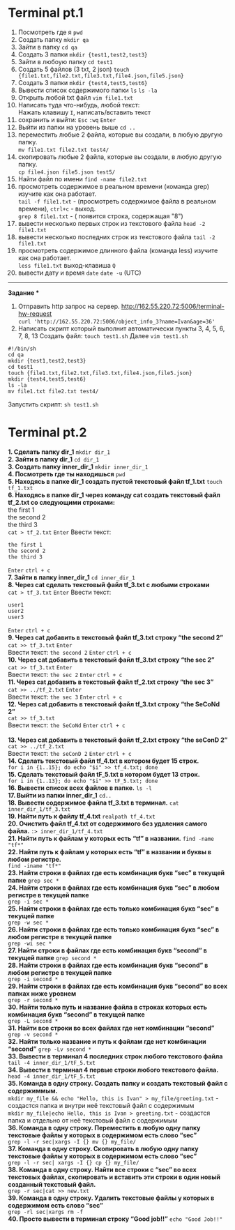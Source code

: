 # Terminal pt.1
1) Посмотреть где я ```pwd```
2) Создать папку ```mkdir qa```
3) Зайти в папку ```cd qa```
4) Создать 3 папки ```mkdir {test1,test2,test3}```
5) Зайти в любоую папку ```cd test1```
6) Создать 5 файлов (3 txt, 2 json) ```touch {file1.txt,file2.txt,file3.txt,file4.json,file5.json}```
7) Создать 3 папки ```mkdir {test4,test5,test6}```
8) Вывести список содержимого папки ```ls``` 
```ls -la```     
9) Открыть любой txt файл ```vim file1.txt```
10) Написать туда что-нибудь, любой текст: <br> Нажать клавишу ```I```, написать/вставить текст                               
11) сохранить и выйти: ```Esc``` ```:wq``` ```Enter```
12) Выйти из папки на уровень выше ```cd ..```
13) переместить любые 2 файла, которые вы создали, в любую другую папку.   
```mv file1.txt file2.txt test4/```
14) скопировать любые 2 файла, которые вы создали, в любую другую папку.<br>
```cp file4.json file5.json test5/```                                                                      
15) Найти файл по имени         ```find -name file2.txt```
16) просмотреть содержимое в реальном времени (команда grep) изучите как она работает. <br>
```tail -f file1.txt``` - (просмотреть содержимое файла в реальном времени), ```ctrl+c``` - выход. <br>
```grep 8 file1.txt``` - ( появится строка, содержащая "8")
17) вывести несколько первых строк из текстового файла       ```head -2 file1.txt```
18) вывести несколько последних строк из текстового файла    ```tail -2 file1.txt```
19) просмотреть содержимое длинного файла (команда less) изучите как она работает. <br> ```less file1.txt``` выход-клавиша ```Q```
20) вывести дату и время    ```date``` ```date -u``` (UTC)
---
__Задание *__
1) Отправить http запрос на сервер.
http://162.55.220.72:5006/terminal-hw-request <br>
```curl 'http://162.55.220.72:5006/object_info_3?name=Ivan&age=36'```
2) Написать скрипт который выполнит автоматически пункты 3, 4, 5, 6, 7, 8, 13
Создать файл: ```touch test1.sh```
Далее  ```vim test1.sh```
```
#!/bin/sh
cd qa
mkdir {test1,test2,test3}
cd test1
touch {file1.txt,file2.txt,file3.txt,file4.json,file5.json}
mkdir {test4,test5,test6}
ls -la
mv file1.txt file2.txt test4/
```
Запустить скрипт: ```sh test1.sh``` 
# Terminal pt.2
__1. Сделать папку dir_1__ ```mkdir dir_1``` <br>
__2. Зайти в папку dir_1__ ```cd dir_1``` <br>
__3. Создать папку inner_dir_1__ ```mkdir inner_dir_1``` <br>
__4. Посмотреть где ты находишься__ ```pwd``` <br>
__5. Находясь в папке dir_1 создать пустой текстовый файл tf_1.txt__ ```touch tf_1.txt``` <br>
__6. Находясь в папке dir_1 через команду cat создать текстовый файл tf_2.txt со следующими строками:__ <br>
 the first 1 <br>
 the second 2 <br>
 the third 3 <br>
```cat > tf_2.txt```  ```Enter```
Ввести текст: 
```
the first 1
the second 2
the third 3
```
```Enter``` ```ctrl + c``` <br>
__7. Зайти в папку inner_dir_1__ ```cd inner_dir_1``` <br>
__8. Через cat сделать текстовый файл tf_3.txt  c любыми строками__ <br> 
```cat > tf_3.txt``` ```Enter``` Ввести текст:
``` 
user1
user2
user3
```
```Enter``` ```ctrl + c``` <br>
__9. Через cat добавить в текстовый файл tf_3.txt строку “the second 2”__ <br>
```cat >> tf_3.txt``` ```Enter``` <br>
Ввести текст: ```the second 2``` ```Enter``` ```ctrl + c``` <br>
__10. Через cat добавить в текстовый файл tf_3.txt строку “the sec 2”__ <br>
```cat >> tf_3.txt``` ```Enter``` <br>
Ввести текст: ```the sec 2```
```Enter``` ```ctrl + c``` <br>
__11. Через cat добавить в текстовый файл tf_2.txt строку “the sec 3”__ <br>
```cat >> ../tf_2.txt``` ```Enter``` <br>
Ввести текст: ```the sec 3``` ```Enter``` ```ctrl + c``` <br>
__12. Через cat добавить в текстовый файл tf_3.txt строку “the SeCoNd 2”__ <br>
```cat >> tf_3.txt```<br>
Ввести текст: ```the SeCoNd```
```Enter``` ```ctrl + c``` <br>      
__13. Через cat добавить в текстовый файл tf_2.txt строку “the seConD 2”__ <br>
```cat >> ../tf_2.txt``` <br>
Ввести текст: ```the seConD 2``` ```Enter``` ```ctrl + c``` <br>
__14. Сделать текстовый файл tf_4.txt в котором будет 15 строк.__ <br>
```for i in {1..15}; do echo "$i" >> tf_4.txt; done``` <br>
__15. Сделать текстовый файл tF_5.txt в котором будет 13 строк.__ <br>
```for i in {1..13}; do echo "$i" >> tF_5.txt; done``` <br>
__16. Вывести список всех файлов в папке.__ 
```ls -l``` <br>
__17. Выйти из папки inner_dir_1__
```cd..``` <br>
__18. Вывести содержимое файла tf_3.txt в терминал.__
```cat inner_dir_1/tf_3.txt``` <br>
__19. Найти путь к файлу tf_4.txt__
```realpath tf_4.txt``` <br>
__20. Очистить файл tf_4.txt от содержимого без удаления самого файла.__ 
```:> inner_dir_1/tf_4.txt``` <br>
__21. Найти путь к файлам у которых есть  “tf” в названии.__
```find -name "tf*"``` <br>
__22. Найти путь к файлам у которых есть  “tf” в названии и буквы в любом регистре.__ <br>
```find -iname "tf*"``` <br>
__23. Найти строки в файлах где есть комбинация букв “sec” в текущей папке__
```grep sec *``` <br>
__24. Найти строки в файлах где есть комбинация букв “sec” в любом регистре в текущей папке__ <br>
```grep -i sec *``` <br>
__25. Найти строки в файлах где есть только комбинация букв “sec” в текущей папке__ <br>
```grep -w sec *``` <br>
__26. Найти строки в файлах где есть только комбинация букв “sec” в любом регистре в текущей папке__ <br>
```grep -wi sec *``` <br>
__27. Найти строки в файлах где есть комбинация букв “second” в текущей папке__
```grep second *``` <br>
__28. Найти строки в файлах где есть комбинация букв “second” в любом регистре в текущей папке__ <br>
```grep -i second *``` <br>
__29. Найти строки в файлах где есть комбинация букв “second” во всех папках ниже уровнем__ <br>
```grep -r second *``` <br>
__30. Найти только путь и название файла в строках которых есть комбинация букв “second” в текущей папке__ <br>
```grep -L second *``` <br>
__31. Найти все строки во всех файлах где нет комбинации “second”__
```grep -v second *```<br>
__32. Найти только название и путь к файлам где нет комбинации “second”__
```grep -Lv second *``` <br>
__33. Вывести в терминал 4 последних строк любого текстового файла__
```tail -4 inner_dir_1/tF_5.txt``` <br>
__34. Вывести в терминал 4 первые строки любого текстового файла.__
```head -4 inner_dir_1/tF_5.txt``` <br>
__35. Команда в одну строку. Создать папку и создать текстовый файл с содержиммым.__ <br>
```mkdir my_file && echo "Hello, this is Ivan" > my_file/greeting.txt``` - создастся папка и внутри неё текстовый файл с содержимым <br>
```mkdir my_file|echo Hello, this is Ivan > greeting.txt``` - создастся папка и отдельно от неё текстовый файл с содержимым <br>
__36. Команда в одну строку. Переместить в любую одну папку текстовые файлы у которых в содержимом есть слово “sec”__ <br>
```grep -l -r sec|xargs -I {} mv {} my_file/``` <br>
__37. Команда в одну строку. Скопировать в любую одну папку текстовые файлы у которых в содержимом есть слово “sec”__ <br>
```grep -l -r sec| xargs -I {} cp {} my_file/``` <br>
__38. Команда в одну строку. Найти все строки c “sec” во всех текстовых файлах, скопировать и вставить эти строки в один новый созданный текстовый файл.__ <br>
```grep -r sec|cat >> new.txt``` <br>
__39. Команда в одну строку. Удалить текстовые файлы у которых в содержимом есть слово “sec”__ <br>
```grep -rl sec|xargs rm -f``` <br>
__40. Просто вывести в терминал строку “Good job!!”__
```echo "Good Job!!"```
                  
